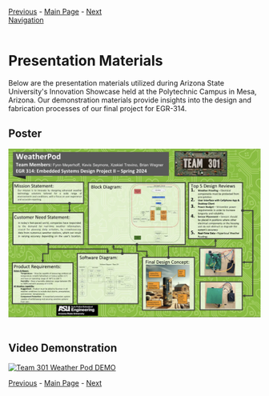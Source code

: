 [Previous](https://github.com/314-grp-301/314-grp-301.github.io/blob/main/Assignments/10-Software-Implementation.md) - [Main Page](../README.md) - [Next](https://github.com/314-grp-301/314-grp-301.github.io/blob/main/Assignments/12-System-Verification.md)<br>
[Navigation](https://github.com/314-grp-301/314-grp-301.github.io/blob/main/docs/Navigation.md)<br><br>
# Presentation Materials
Below are the presentation materials utilized during Arizona State University's Innovation Showcase held at the Polytechnic Campus in Mesa, Arizona. Our demonstration materials provide insights into the design and fabrication processes of our final project for EGR-314.

## Poster


![alt text](https://raw.githubusercontent.com/314-grp-301/314-grp-301.github.io/main/docs/assets/images/InnovationShowcasePoster.png)<br><br>

## Video Demonstration

[![Team 301 Weather Pod DEMO](http://img.youtube.com/vi/VIDEO_ID/0.jpg)](http://www.youtube.com/watch?v=VIDEO_ID "Video Title")

[Previous](https://github.com/314-grp-301/314-grp-301.github.io/blob/main/Assignments/10-Software-Implementation.md) - [Main Page](../README.md) - [Next](https://github.com/314-grp-301/314-grp-301.github.io/blob/main/Assignments/12-System-Verification.md)


